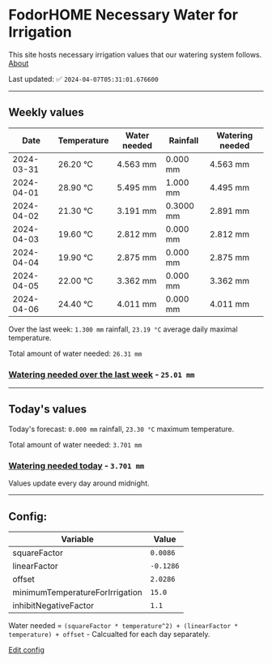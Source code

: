 # FodorHOME Necessary Water for Irrigation

This site hosts necessary irrigation values that our watering system follows. [About](https://github.com/redyau/irrigation)

Last updated: ✅ `2024-04-07T05:31:01.676600`

---

## Weekly values

| Date | Temperature | Water needed | Rainfall | Watering needed |
|-----|-----|-----|-----|-----|
| 2024-03-31 | 26.20 °C | 4.563 mm | 0.000 mm | 4.563 mm |
| 2024-04-01 | 28.90 °C | 5.495 mm | 1.000 mm | 4.495 mm |
| 2024-04-02 | 21.30 °C | 3.191 mm | 0.3000 mm | 2.891 mm |
| 2024-04-03 | 19.60 °C | 2.812 mm | 0.000 mm | 2.812 mm |
| 2024-04-04 | 19.90 °C | 2.875 mm | 0.000 mm | 2.875 mm |
| 2024-04-05 | 22.00 °C | 3.362 mm | 0.000 mm | 3.362 mm |
| 2024-04-06 | 24.40 °C | 4.011 mm | 0.000 mm | 4.011 mm |


Over the last week: `1.300 mm` rainfall, `23.19 °C` average daily maximal temperature.

Total amount of water needed: `26.31 mm`

### [Watering needed over the last week](lastweek.txt) - `25.01 mm`

---

## Today's values

Today's forecast: `0.000 mm` rainfall, `23.30 °C` maximum temperature.

Total amount of water needed: `3.701 mm`

### [Watering needed today](today.txt) - `3.701 mm`

Values update every day around midnight.

---

## Config:

| Variable | Value |
|-----|-----|
| squareFactor | `0.0086` |
| linearFactor | `-0.1286` |
| offset | `2.0286` |
| minimumTemperatureForIrrigation | `15.0` |
| inhibitNegativeFactor | `1.1` |

Water needed = `(squareFactor * temperature^2) + (linearFactor * temperature) + offset` - Calcualted for each day separately.

[Edit config](https://github.com/RedyAu/irrigation/edit/main/config.json)
